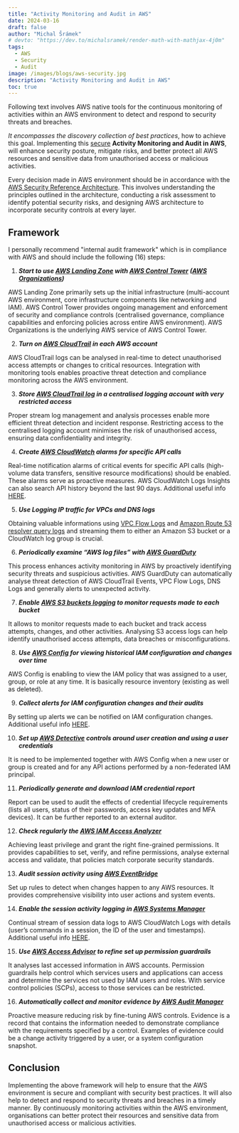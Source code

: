```yaml
---
title: "Activity Monitoring and Audit in AWS"
date: 2024-03-16
draft: false
author: "Michal Šrámek"
# devto: "https://dev.to/michalsramek/render-math-with-mathjax-4j0m"
tags:
  - AWS
  - Security
  - Audit
image: /images/blogs/aws-security.jpg
description: "Activity Monitoring and Audit in AWS"
toc: true
---
```


Following text involves AWS native tools for the continuous monitoring of activities within an AWS environment to detect and respond to security threats and breaches. 

*It encompasses the discovery collection of best practices*, how to achieve this goal.</u> Implementing this <u>secure</u> **Activity Monitoring and Audit in AWS**, will enhance security posture, mitigate risks, and better protect all AWS resources and sensitive data from unauthorised access or malicious activities.

Every decision made in AWS environment should be in accordance with the [AWS Security Reference Architecture](https://docs.aws.amazon.com/prescriptive-guidance/latest/security-reference-architecture/architecture.html). This involves understanding the principles outlined in the architecture, conducting a risk assessment to identify potential security risks, and designing AWS architecture to incorporate security controls at every layer. 

## Framework

I personally recommend "internal audit framework" which is in compliance with AWS and should include the following (16) steps:

1. ***Start to use [AWS Landing Zone](https://docs.aws.amazon.com/prescriptive-guidance/latest/migration-aws-environment/understanding-landing-zones.html) with [AWS Control Tower](https://digitalcloud.training/what-is-aws-control-tower/) ([AWS Organizations](https://docs.aws.amazon.com/organizations/latest/userguide/orgs_introduction.html))***

AWS Landing Zone primarily sets up the initial infrastructure (multi-account AWS environment, core infrastructure components like networking and IAM). AWS Control Tower provides ongoing management and enforcement of security and compliance controls (centralised governance, compliance capabilities and enforcing policies across entire AWS environment). AWS Organizations is the underlying AWS service of AWS Control Tower.


2. ***Turn on [AWS CloudTrail](https://docs.aws.amazon.com/awscloudtrail/latest/userguide/cloudtrail-user-guide.html) in each AWS account***

AWS CloudTrail logs can be analysed in real-time to detect unauthorised access attempts or changes to critical resources. Integration with monitoring tools enables proactive threat detection and compliance monitoring across the AWS environment.

3. ***Store [AWS CloudTrail log](https://docs.aws.amazon.com/awscloudtrail/latest/userguide/cloudtrail-log-file-examples.html) in a centralised logging account with very restricted access***

Proper stream log management and analysis processes enable more efficient threat detection and incident response. Restricting access to the centralised logging account minimises the risk of unauthorised access, ensuring data confidentiality and integrity. 

4. ***Create [AWS CloudWatch](https://docs.aws.amazon.com/AmazonCloudWatch/latest/monitoring/cloudwatch_architecture.html) alarms for specific API calls***

Real-time notification alarms of critical events for specific API calls (high-volume data transfers, sensitive resource modifications) should be enabled. These alarms serve as proactive measures. AWS CloudWatch Logs Insights can also search API history beyond the last 90 days. Additional useful info [HERE](https://medium.com/free-code-camp/how-to-auto-create-cloudwatch-alarms-for-apis-with-cloudwatch-events-and-lambda-b128920857aa).

5. ***Use Logging IP traffic for VPCs and DNS logs***

Obtaining valuable informations using [VPC Flow Logs](https://docs.aws.amazon.com/vpc/latest/userguide/flow-logs.html) and [Amazon Route 53 resolver query logs](https://docs.aws.amazon.com/Route53/latest/DeveloperGuide/resolver-query-logs.html) and streaming them to either an Amazon S3 bucket or a CloudWatch log group is crucial.

6. ***Periodically examine “AWS log files” with [AWS GuardDuty](https://docs.aws.amazon.com/guardduty/latest/ug/what-is-guardduty.html)***

This process enhances activity monitoring in AWS by proactively identifying security threats and suspicious activities. AWS GuardDuty can automatically analyse threat detection of AWS CloudTrail Events, VPC Flow Logs, DNS Logs and generally alerts to unexpected activity.

7. ***Enable [AWS S3 buckets logging](https://docs.aws.amazon.com/AmazonS3/latest/userguide/logging-with-S3.html) to monitor requests made to each bucket***

It allows to monitor requests made to each bucket and track access attempts, changes, and other activities. Analysing S3 access logs can help identify unauthorised access attempts, data breaches or misconfigurations.

8. ***Use [AWS Config](https://docs.aws.amazon.com/appconfig/latest/userguide/what-is-appconfig.html) for viewing historical IAM configuration and changes over time***

AWS Config is enabling to view the IAM policy that was assigned to a user, group, or role at any time. It is basically resource inventory (existing as well as deleted).

9. ***Collect alerts for IAM configuration changes and their audits***

By setting up alerts we can be notified on IAM configuration changes. Additional useful info [HERE](https://aws.amazon.com/blogs/security/how-to-receive-alerts-when-your-iam-configuration-changes/).

10. ***Set up [AWS Detective](https://docs.aws.amazon.com/detective/latest/adminguide/what-is-detective.html) controls around user creation and using a user credentials***

It is need to be implemented together with AWS Config when a new user or group is created and for any API actions performed by a non-federated IAM principal.

11. ***Periodically generate and download IAM credential report*** 

Report can be used to audit the effects of credential lifecycle requirements (lists all users,  status of their passwords, access key updates and MFA devices). It can be further reported to an external auditor.

12. ***Check regularly the [AWS IAM Access Analyzer](https://docs.aws.amazon.com/IAM/latest/UserGuide/what-is-access-analyzer.html)***

Achieving least privilege and grant the right fine-grained permissions. It provides capabilities to set, verify, and refine permissions, analyse external access and validate, that policies match corporate security standards.

13. ***Audit session activity using [AWS EventBridge](https://docs.aws.amazon.com/eventbridge/latest/userguide/eb-what-is.html)***

Set up rules to detect when changes happen to any AWS resources. It provides comprehensive visibility into user actions and system events.

14. ***Enable the session activity logging in [AWS Systems Manager](https://docs.aws.amazon.com/systems-manager/latest/userguide/what-is-systems-manager.html)***

Continual stream of session data logs to AWS CloudWatch Logs with details (user’s commands in a session, the ID of the user and timestamps). Additional useful info [HERE](https://aws.amazon.com/blogs/security/how-to-record-ssh-sessions-established-through-a-bastion-host/).

15. ***Use [AWS Access Advisor](https://docs.aws.amazon.com/IAM/latest/UserGuide/access_policies_access-advisor.html) to refine set up permission guardrails***

It analyses last accessed information in AWS accounts. Permission guardrails help control which services users and applications can access and determine the services not used by IAM users and roles. With service control policies (SCPs), access to those services can be restricted.

16. ***Automatically collect and monitor evidence by [AWS Audit Manager](https://docs.aws.amazon.com/audit-manager/latest/userguide/what-is.html)***

Proactive measure reducing risk by fine-tuning AWS controls. Evidence is a record that contains the information needed to demonstrate compliance with the requirements specified by a control. Examples of evidence could be a change activity triggered by a user, or a system configuration snapshot.

## Conclusion
Implementing the above framework will help to ensure that the AWS environment is secure and compliant with security best practices. It will also help to detect and respond to security threats and breaches in a timely manner. By continuously monitoring activities within the AWS environment, organisations can better protect their resources and sensitive data from unauthorised access or malicious activities.